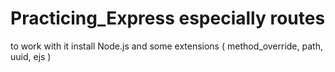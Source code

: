 # Practicing_Express especially routes

to work with it install Node.js and some extensions ( method_override, path, uuid, ejs )

